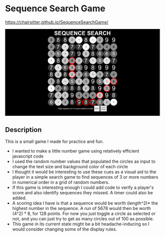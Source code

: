 # Sequence Search Game

https://chairsitter.github.io/SequenceSearchGame/

![Screenshot of sequence search game](./images/darkModeScreenshot.jpg)

## Description

This is a small game I made for practice and fun.

- I wanted to make a little number game using relatively efficient javascript code
- I used the random number values that populated the circles as input to change the text size and background color of each circle
- I thought it would be interesting to use these cues as a visual aid to the player in a simple search game to find sequences of 3 or more numbers in numerical order in a grid of random numbers.
- If this game is interesting enough I could add code to verify a player's score and also identify sequences they missed. A timer could also be added. 
- A scoring idea I have is that a sequence would be worth (length^2)* the highest number in the sequence. A run of 5678 would then be worth (4^2) * 8, for 128 points. For now you just toggle a circle as selected or not, and you can just try to get as many circles out of 100 as possible. 
- This game in its current state might be a bit headache-inducing so I would consider changing some of the display rules.

